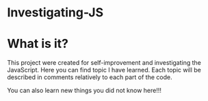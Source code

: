 # Investigating-JS
# What is it? 

This project were created for self-improvement and investigating the JavaScript. 
Here you can find topic I have learned. 
Each topic will be described in comments relatively to each part of the code.

You can also learn new things you did not know here!!!

